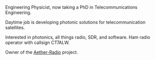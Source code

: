 Engineering Physicist, now taking a PhD in Telecommunications Engineering. 

Daytime job is developing photonic solutions for telecommunication satellites. 

Interested in photonics, all things radio, SDR, and software. Ham radio operator with callsign CT7ALW.

Owner of the [Aether-Radio](https://github.com/AetherRadio) project.

<!--
**ruilvo/ruilvo** is a ✨ _special_ ✨ repository because its `README.md` (this file) appears on your GitHub profile.

Here are some ideas to get you started:

- 🔭 I’m currently working on ...
- 🌱 I’m currently learning ...
- 👯 I’m looking to collaborate on ...
- 🤔 I’m looking for help with ...
- 💬 Ask me about ...
- 📫 How to reach me: ...
- 😄 Pronouns: ...
- ⚡ Fun fact: ...
-->
